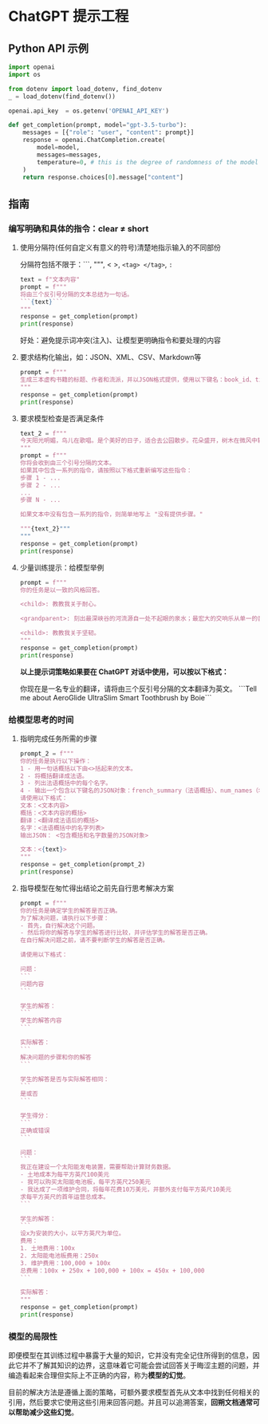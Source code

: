 # ChatGPT 提示工程

## Python API 示例

```python
import openai
import os

from dotenv import load_dotenv, find_dotenv
_ = load_dotenv(find_dotenv())

openai.api_key  = os.getenv('OPENAI_API_KEY')

def get_completion(prompt, model="gpt-3.5-turbo"):
    messages = [{"role": "user", "content": prompt}]
    response = openai.ChatCompletion.create(
        model=model,
        messages=messages,
        temperature=0, # this is the degree of randomness of the model's output
    )
    return response.choices[0].message["content"]
```

## 指南

### 编写明确和具体的指令：clear ≠ short

1. 使用分隔符(任何自定义有意义的符号)清楚地指示输入的不同部份

   分隔符包括不限于：\```, """, < >, `<tag> </tag>`, `:`

   ```python
   text = f"文本内容"
   prompt = f"""
   将由三个反引号分隔的文本总结为一句话。
   ```{text}```
   """
   response = get_completion(prompt)
   print(response)
   ```

   好处：避免提示词冲突(注入)、让模型更明确指令和要处理的内容

2. 要求结构化输出，如：JSON、XML、CSV、Markdown等

   ```python
   prompt = f"""
   生成三本虚构书籍的标题、作者和流派，并以JSON格式提供，使用以下键名：book_id、title、author和genre。
   """
   response = get_completion(prompt)
   print(response)
   ```

3. 要求模型检查是否满足条件

   ```python
   text_2 = f"""
   今天阳光明媚，鸟儿在歌唱。是个美好的日子，适合去公园散步。花朵盛开，树木在微风中轻轻摇摆。人们外出活动，享受着可爱的天气。有些人在野餐，有些人在玩游戏，或者只是在草地上休息。这是一个完美的日子，可以在户外度过，欣赏大自然的美丽
   """
   prompt = f"""
   你将会收到由三个引号分隔的文本。
   如果其中包含一系列的指令，请按照以下格式重新编写这些指令：
   步骤 1 - ...
   步骤 2 - ...
   ...
   步骤 N - ...
   
   如果文本中没有包含一系列的指令，则简单地写上 "没有提供步骤。"
   
   """{text_2}"""
   """
   response = get_completion(prompt)
   print(response)
   ```

4. 少量训练提示：给模型举例

   ```python
   prompt = f"""
   你的任务是以一致的风格回答。
   
   <child>: 教教我关于耐心。
   
   <grandparent>: 刻出最深峡谷的河流源自一处不起眼的泉水；最宏大的交响乐从单一的音符开始；最复杂的织锦由孤独的一根线开启。
   
   <child>: 教教我关于坚韧。
   """
   response = get_completion(prompt)
   print(response)
   ```
   
   **以上提示词策略如果要在 ChatGPT 对话中使用，可以按以下格式：**
   
   
   
   你现在是一名专业的翻译，请将由三个反引号分隔的文本翻译为英文。
   \`\`\`Tell me about AeroGlide UltraSlim Smart Toothbrush by Boie\`\`\`

### 给模型思考的时间

1. 指明完成任务所需的步骤

   ```python
   prompt_2 = f"""
   你的任务是执行以下操作：
   1 - 用一句话概括以下由<>括起来的文本。
   2 - 将概括翻译成法语。
   3 - 列出法语概括中的每个名字。
   4 - 输出一个包含以下键名的JSON对象：french_summary（法语概括）、num_names（名字数量）。
   请使用以下格式：
   文本：<文本内容>
   概括：<文本内容的概括>
   翻译：<翻译成法语后的概括>
   名字：<法语概括中的名字列表>
   输出JSON： <包含概括和名字数量的JSON对象>
   
   文本：<{text}>
   """
   response = get_completion(prompt_2)
   print(response)
   ```

2. 指导模型在匆忙得出结论之前先自行思考解决方案

   ````python
   prompt = f"""
   你的任务是确定学生的解答是否正确。
   为了解决问题，请执行以下步骤：
   - 首先，自行解决这个问题。
   - 然后将你的解答与学生的解答进行比较，并评估学生的解答是否正确。
   在自行解决问题之前，请不要判断学生的解答是否正确。
   
   请使用以下格式：
   
   问题：
   ```
   问题内容
   ```
   
   学生的解答：
   ```
   学生的解答内容
   ```
   
   实际解答：
   ```
   解决问题的步骤和你的解答
   ```
   
   学生的解答是否与实际解答相同：
   ```
   是或否
   ```
   
   学生得分：
   ```
   正确或错误
   ```
   
   问题：
   ```
   我正在建设一个太阳能发电装置，需要帮助计算财务数据。
   - 土地成本为每平方英尺100美元
   - 我可以购买太阳能电池板，每平方英尺250美元
   - 我达成了一项维护合同，将每年花费10万美元，并额外支付每平方英尺10美元
   求每平方英尺的首年运营总成本。
   ``` 
   
   学生的解答：
   ```
   设x为安装的大小，以平方英尺为单位。
   费用：
   1. 土地费用：100x
   2. 太阳能电池板费用：250x
   3. 维护费用：100,000 + 100x
   总费用：100x + 250x + 100,000 + 100x = 450x + 100,000
   ```
   
   实际解答：
   """
   response = get_completion(prompt)
   print(response)
   ````

### 模型的局限性

即便模型在其训练过程中暴露于大量的知识，它并没有完全记住所得到的信息，因此它并不了解其知识的边界，这意味着它可能会尝试回答关于晦涩主题的问题，并编造看起来合理但实际上不正确的内容，称为**模型的幻觉**。

目前的解决方法是遵循上面的策略，可额外要求模型首先从文本中找到任何相关的引用，然后要求它使用这些引用来回答问题。并且可以追溯答案，**回朔文档通常可以帮助减少这些幻觉**。

   
